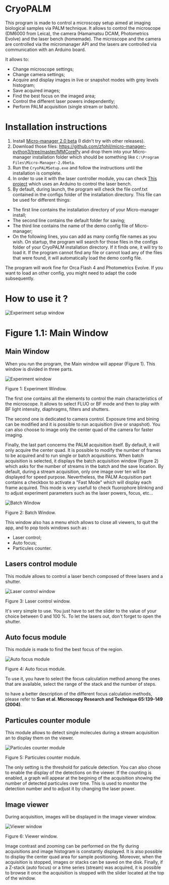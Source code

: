 # CryoPALM

This program is made to control a microscopy setup aimed at imaging biological samples via PALM technique.
It allows to control the microscope (DM6000 from Leica), the camera (Hamamatsu DCAM, Photometrics Evolve) and the laser bench (homemade).
The microscope and the camera are controlled via the micromanager API and the lasers are controlled via communication with an Arduino board.

It allows to:

- Change microscope settings;
- Change camera settings;
- Acquire and display images in live or snapshot modes with grey levels histogram;
- Save acquired images;
- Find the best focus on the imaged area;
- Control the different laser powers independently;
- Perform PALM acquisition (single stream or batch).

# Installation instructions
1. Install [Micro-manager 2.0 beta](https://valelab4.ucsf.edu/~MM/nightlyBuilds/2.0.0-beta/Windows/MMSetup_64bit_2.0.0-beta3_20171106.exe) (I didn't try with other releases).
2. Download those files: https://github.com/zfphil/micro-manager-python3/tree/master/MMCorePy and drop them into your Micro-manager installation folder which should be something like ```C:\Program Files\Micro-Manager-2.0beta```.
3. Run the ```CryoPALMSetup.exe``` and follow the instructions until the installation is complete.
4. In order to use it with the laser controller module, you can check [This project](https://github.com/DocQuantic/SerialControlAnalogOutput) which uses an Arduino to control the laser bench.
5. By default, during launch, the program will check the file conf.txt contained in the configs folder of the installation directory. This file can be used for different things:

  - The first line contains the installation directory of your Micro-manager install;
  - The second line contains the default folder for saving;
  - The third line contains the name of the demo config file of Micro-manager;
  - On the following lines, you can add as many config file names as you wish. On startup, the program will search for those files in the configs folder of your CryoPALM installation directory. If it finds one, it will try to load it. If the program cannot find any file or cannot load any of the files that were found, it will automatically load the demo config file.
  
The program will work fine for Orca Flash 4 and Photometrics Evolve. If you want to load an other config, you might need to adapt the code subsequently.

# How to use it ?

![Experiment setup window](images/MainWindow.jpg "Experiment setup window")

Figure 1.1: Main Window
=======
## Main Window
When you run the program, the Main window will appear (Figure 1). This window is divided in three parts.

![Experiment window](images/MainWindow.jpg "Experiment window")

Figure 1: Experiment Window.

The first one contains all the elements to control the main characteristics of the microscope. It allows to select FLUO or BF mode and then to play with BF light intensity, diaphragms, filters and shutters.

The second one is dedicated to camera control. Exposure time and bining can be modified and it is possible to run acquisition (live or snapshot). You can also choose to image only the center quad of the camera for faster imaging.

Finally, the last part concerns the PALM acquisition itself. By default, it will only acquire the center quad. It is possible to modify the number of frames to be acquired and to run single or batch acquisitions. When batch acquisition is selected, it displays the batch acquisition window (Figure 2) which asks for the number of streams in the batch and the save location. By default, during a stream acquisition, only one image over ten will be displayed for speed purpose. Nevertheless, the PALM Acquisition part contains a checkbox to activate a "Fast Mode" which will display each frame acquired. This mode is very usefull to check fluorophore blinking and to adjust experiment parameters such as the laser powers, focus, etc...

![Batch Window](images/Batch.jpg "Batch Window")

Figure 2: Batch Window.

This window also has a menu ehich allows to close all viewers, to quit the app, and to pop tools windows such as :

- Laser control;
- Auto focus;
- Particules counter.

## Lasers control module
This module allows to control a laser bench composed of three lasers and a shutter.

![Laser control window](images/LasersControl.jpg "Laser Control Window")

Figure 3: Laser control window.

It's very simple to use. You just have to set the slider to the value of your choice between 0 and 100 %. To let the lasers out, don't forget to open the shutter.

## Auto focus module
This module is made to find the best focus of the region.

![Auto focus module](images/AutoFocus.jpg "Auto focus module")

Figure 4: Auto focus module.

To use it, you have to select the focus calculation method among the ones that are available, select the range of the stack and the number of steps.

to have a better description of the different focus calculation methods, please refer to **Sun et al. Microscopy Research and Technique 65:139-149 (2004)**.

## Particules counter module
This module allows to detect single molecules during a stream acquisition an to display them on the viewer.

![Particules counter module](images/ParticulesCounter.jpg "Particules counter module")

Figure 5: Particules counter module.

The only setting is the threshold for paticule detection. You can also chose to enable the display of the detections on the viewer. If the counting is enabled, a graph will appear at the begining of the acquisition showing the number of detected particules over time. This is used to monitor the detection number and to adjust it by changing the laser power.

## Image viewer
During acquisition, images will be displayed in the image viewer window.

![Viewer window](images/Viewer.jpg "Viewer window")

Figure 6: Viewer window.

Image contrast and zooming can be performed on the fly during acquisitions and image histogram is constantly displayed. It is also possible to display the center quad area for sample positioning. Moreover, when the acquisition is stopped, images or stacks can be saved on the disk. Finally, if a Z-stack (auto focus) or a time series (stream) was acquired, it is possible to browse it once the acquisition is stopped with the slider located at the top of the window.

